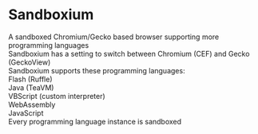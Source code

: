 # Sandboxium
A sandboxed Chromium/Gecko based browser supporting more programming languages <br>
Sandboxium has a setting to switch between Chromium (CEF) and Gecko (GeckoView) <br>
Sandboxium supports these programming languages: <br>
Flash (Ruffle) <br>
Java (TeaVM) <br>
VBScript (custom interpreter) <br>
WebAssembly <br>
JavaScript <Br>
Every programming language instance is sandboxed <Br>
